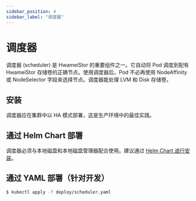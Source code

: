 ```yaml
---
sidebar_position: 4
sidebar_label: "调度器"
---
```


# 调度器

调度器 (scheduler) 是 HwameiStor 的重要组件之一。它自动将 Pod 调度到配有 HwameiStor 存储卷的正确节点。使用调度器后，Pod 不必再使用 NodeAffinity 或 NodeSelector 字段来选择节点。调度器能处理 LVM 和 Disk 存储卷。

## 安装

调度器应在集群中以 HA 模式部署，这是生产环境中的最佳实践。

## 通过 Helm Chart 部署

调度器必须与本地磁盘和本地磁盘管理器配合使用。建议通过 [Helm Chart 进行安装](../../2.quick_start/2.1.installation/2.1.2.deploy_helm_charts.md)。

## 通过 YAML 部署（针对开发）

```bash
$ kubectl apply -f deploy/scheduler.yaml
```
